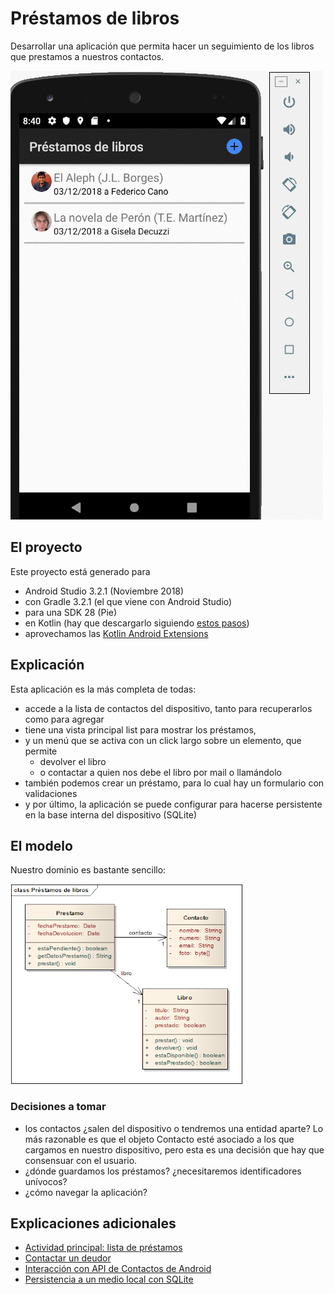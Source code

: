 # Préstamos de libros

Desarrollar una aplicación que permita hacer un seguimiento de los libros que prestamos a nuestros contactos.

![video](video/demo.gif)

## El proyecto

Este proyecto está generado para

* Android Studio 3.2.1 (Noviembre 2018)
* con Gradle 3.2.1 (el que viene con Android Studio)
* para una SDK 28 (Pie)
* en Kotlin (hay que descargarlo siguiendo [estos pasos](https://kotlinlang.org/docs/tutorials/kotlin-android.html))
* aprovechamos las [Kotlin Android Extensions](https://antonioleiva.com/kotlin-android-extensions/)

## Explicación

Esta aplicación es la más completa de todas:

* accede a la lista de contactos del dispositivo, tanto para recuperarlos como para agregar
* tiene una vista principal list para mostrar los préstamos,
* y un menú que se activa con un click largo sobre un elemento, que permite
  * devolver el libro
  * o contactar a quien nos debe el libro por mail o llamándolo
* también podemos crear un préstamo, para lo cual hay un formulario con validaciones
* y por último, la aplicación se puede configurar para hacerse persistente en la base interna del dispositivo (SQLite)

## El modelo

Nuestro dominio es bastante sencillo:

![image](images/modelo.png)

### Decisiones a tomar

* los contactos ¿salen del dispositivo o tendremos una entidad aparte? Lo más razonable es que el objeto Contacto esté asociado a los que cargamos en nuestro dispositivo, pero esta es una decisión que hay que consensuar con el usuario.
* ¿dónde guardamos los préstamos? ¿necesitaremos identificadores unívocos?
* ¿cómo navegar la aplicación?

## Explicaciones adicionales

* [Actividad principal: lista de préstamos](documentation/listaPrestamos.md)
* [Contactar un deudor](documentation/contactarDeudor.md)
* [Interacción con API de Contactos de Android](documentation/apiContactos.md)
* [Persistencia a un medio local con SQLite](documentation/persistenciaLocal.md)
